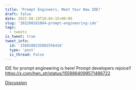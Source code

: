 ```yaml
---
title: 'Prompt Engineers, Meet Your New IDE!'
draft: false
date: 2022-08-18T10:04:15+00:00
slug: '202208181004-prompt-engineering-ide'
tags:
  - tweets
is_tweet: true
tweet_info:
  id: '1560100235002556416'
  type: 'post'
  is_thread: False
---
```




IDE for prompt engineering is here! Prompt developers rejoice!! <https://x.com/hen_str/status/1559864099571486722>

[Discussion](https://x.com/sytelus/status/1560100235002556416)
